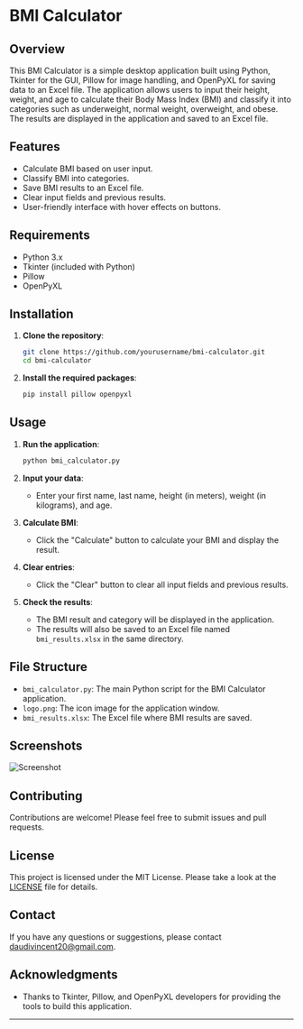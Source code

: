 # BMI Calculator

## Overview

This BMI Calculator is a simple desktop application built using Python, Tkinter for the GUI, Pillow for image handling, and OpenPyXL for saving data to an Excel file. The application allows users to input their height, weight, and age to calculate their Body Mass Index (BMI) and classify it into categories such as underweight, normal weight, overweight, and obese. The results are displayed in the application and saved to an Excel file.

## Features

- Calculate BMI based on user input.
- Classify BMI into categories.
- Save BMI results to an Excel file.
- Clear input fields and previous results.
- User-friendly interface with hover effects on buttons.

## Requirements

- Python 3.x
- Tkinter (included with Python)
- Pillow
- OpenPyXL

## Installation

1. **Clone the repository**:
    ```bash
    git clone https://github.com/yourusername/bmi-calculator.git
    cd bmi-calculator
    ```

2. **Install the required packages**:
    ```bash
    pip install pillow openpyxl
    ```

## Usage

1. **Run the application**:
    ```bash
    python bmi_calculator.py
    ```

2. **Input your data**:
    - Enter your first name, last name, height (in meters), weight (in kilograms), and age.

3. **Calculate BMI**:
    - Click the "Calculate" button to calculate your BMI and display the result.

4. **Clear entries**:
    - Click the "Clear" button to clear all input fields and previous results.

5. **Check the results**:
    - The BMI result and category will be displayed in the application.
    - The results will also be saved to an Excel file named `bmi_results.xlsx` in the same directory.

## File Structure

- `bmi_calculator.py`: The main Python script for the BMI Calculator application.
- `logo.png`: The icon image for the application window.
- `bmi_results.xlsx`: The Excel file where BMI results are saved.

## Screenshots

![Screenshot](screenshots/screenshot.png)

## Contributing

Contributions are welcome! Please feel free to submit issues and pull requests.

## License

This project is licensed under the MIT License. Please take a look at the [LICENSE](LICENSE) file for details.

## Contact

If you have any questions or suggestions, please contact [daudivincent20@gmail.com](mailto:daudivincent20@gmail.com).

## Acknowledgments

- Thanks to Tkinter, Pillow, and OpenPyXL developers for providing the tools to build this application.

---

